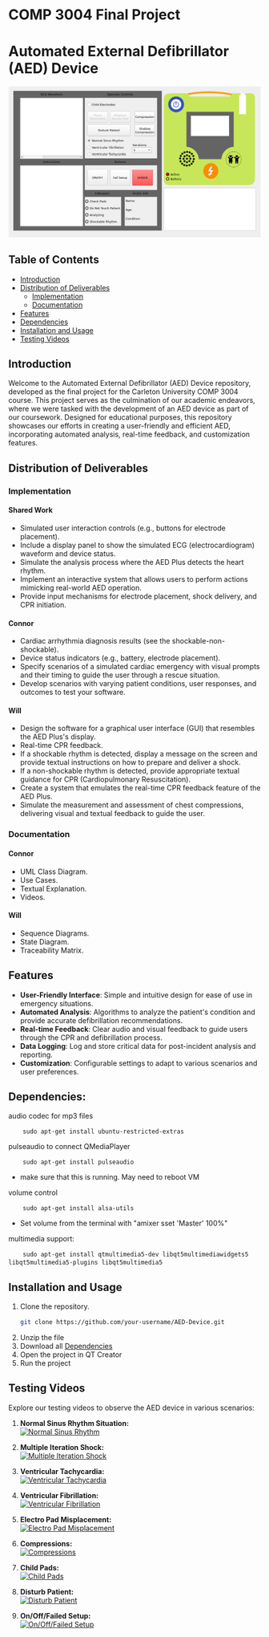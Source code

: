 ﻿# COMP 3004 Final Project

# Automated External Defibrillator (AED) Device

![AED Device](Documentation/AED.png)

## Table of Contents

- [Introduction](#introduction)
- [Distribution of Deliverables](#distribution-of-deliverables)
  - [Implementation](#implementation)
  - [Documentation](#documentation)
- [Features](#features)
- [Dependencies](#dependencies)
- [Installation and Usage](#installation-and-usage)
- [Testing Videos](#testing-videos)

## Introduction

Welcome to the Automated External Defibrillator (AED) Device repository, developed as the final project for the Carleton University COMP 3004 course. This project serves as the culmination of our academic endeavors, where we were tasked with the development of an AED device as part of our coursework. Designed for educational purposes, this repository showcases our efforts in creating a user-friendly and efficient AED, incorporating automated analysis, real-time feedback, and customization features.

## Distribution of Deliverables

### Implementation

#### Shared Work
- Simulated user interaction controls (e.g., buttons for electrode placement).
- Include a display panel to show the simulated ECG (electrocardiogram) waveform and device status.
- Simulate the analysis process where the AED Plus detects the heart rhythm.
- Implement an interactive system that allows users to perform actions mimicking real-world AED operation.
- Provide input mechanisms for electrode placement, shock delivery, and CPR initiation.

#### Connor
- Cardiac arrhythmia diagnosis results (see the shockable-non-shockable).
- Device status indicators (e.g., battery, electrode placement).
- Specify scenarios of a simulated cardiac emergency with visual prompts and their timing to guide the user through a rescue situation.
- Develop scenarios with varying patient conditions, user responses, and outcomes to test your software.

#### Will
- Design the software for a graphical user interface (GUI) that resembles the AED Plus's display.
- Real-time CPR feedback.
- If a shockable rhythm is detected, display a message on the screen and provide textual instructions on how to prepare and deliver a shock.
- If a non-shockable rhythm is detected, provide appropriate textual guidance for CPR (Cardiopulmonary Resuscitation).
- Create a system that emulates the real-time CPR feedback feature of the AED Plus.
- Simulate the measurement and assessment of chest compressions, delivering visual and textual feedback to guide the user.

### Documentation

#### Connor
- UML Class Diagram.
- Use Cases.
- Textual Explanation.
- Videos.

#### Will
- Sequence Diagrams.
- State Diagram.
- Traceability Matrix.


## Features

- **User-Friendly Interface**: Simple and intuitive design for ease of use in emergency situations.
- **Automated Analysis**: Algorithms to analyze the patient's condition and provide accurate defibrillation recommendations.
- **Real-time Feedback**: Clear audio and visual feedback to guide users through the CPR and defibrillation process.
- **Data Logging**: Log and store critical data for post-incident analysis and reporting.
- **Customization**: Configurable settings to adapt to various scenarios and user preferences.

## Dependencies:

audio codec for mp3 files

        sudo apt-get install ubuntu-restricted-extras

pulseaudio to connect QMediaPlayer

        sudo apt-get install pulseaudio

- make sure that this is running. May need to reboot VM

volume control

        sudo apt-get install alsa-utils

- Set volume from the terminal with "amixer sset 'Master' 100%"


multimedia support:

        sudo apt-get install qtmultimedia5-dev libqt5multimediawidgets5 libqt5multimedia5-plugins libqt5multimedia5

## Installation and Usage

1. Clone the repository.
   ```bash
   git clone https://github.com/your-username/AED-Device.git
   ```
2. Unzip the file
3. Download all [Dependencies](#dependencies)
4. Open the project in QT Creator
5. Run the project

## Testing Videos

Explore our testing videos to observe the AED device in various scenarios:

1. **Normal Sinus Rhythm Situation:** <br>
   [![Normal Sinus Rhythm](https://img.youtube.com/vi/eY60vmv3HHE/0.jpg)](https://youtu.be/eY60vmv3HHE)

2. **Multiple Iteration Shock:** <br>
   [![Multiple Iteration Shock](https://img.youtube.com/vi/GQFw9w6Xq3s/0.jpg)](https://youtu.be/GQFw9w6Xq3s)

3. **Ventricular Tachycardia:** <br>
   [![Ventricular Tachycardia](https://img.youtube.com/vi/_QIoJ-EoVts/0.jpg)](https://youtu.be/_QIoJ-EoVts)

4. **Ventricular Fibrillation:** <br>
   [![Ventricular Fibrillation](https://img.youtube.com/vi/_CYXNq2JeBI/0.jpg)](https://youtu.be/_CYXNq2JeBI)

5. **Electro Pad Misplacement:** <br>
   [![Electro Pad Misplacement](https://img.youtube.com/vi/vWiX5KCGt-M/0.jpg)](https://youtu.be/vWiX5KCGt-M)

6. **Compressions:** <br>
   [![Compressions](https://img.youtube.com/vi/5Cq4QjJUxbI/0.jpg)](https://youtu.be/5Cq4QjJUxbI)

7. **Child Pads:** <br>
   [![Child Pads](https://img.youtube.com/vi/oTlzZroOPsw/0.jpg)](https://youtu.be/oTlzZroOPsw)

8. **Disturb Patient:** <br>
   [![Disturb Patient](https://img.youtube.com/vi/sDjFFqJ2KaQ/0.jpg)](https://youtu.be/sDjFFqJ2KaQ)
   
9. **On/Off/Failed Setup:** <br>
   [![On/Off/Failed Setup](https://img.youtube.com/vi/tTE2ng15ZUY/0.jpg)](https://youtu.be/tTE2ng15ZUY)

